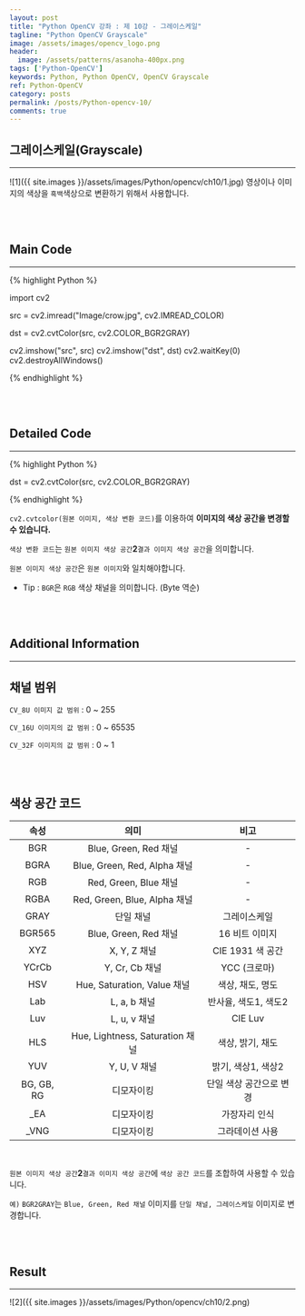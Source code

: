 ```yaml
---
layout: post
title: "Python OpenCV 강좌 : 제 10강 - 그레이스케일"
tagline: "Python OpenCV Grayscale"
image: /assets/images/opencv_logo.png
header:
  image: /assets/patterns/asanoha-400px.png
tags: ['Python-OpenCV']
keywords: Python, Python OpenCV, OpenCV Grayscale
ref: Python-OpenCV
category: posts
permalink: /posts/Python-opencv-10/
comments: true
---
```


## 그레이스케일(Grayscale) ##
----------

![1]({{ site.images }}/assets/images/Python/opencv/ch10/1.jpg)
영상이나 이미지의 색상을 `흑백`색상으로 변환하기 위해서 사용합니다.

<br>
<br>

## Main Code ##
----------

{% highlight Python %}

import cv2

src = cv2.imread("Image/crow.jpg", cv2.IMREAD_COLOR)

dst = cv2.cvtColor(src, cv2.COLOR_BGR2GRAY)

cv2.imshow("src", src)
cv2.imshow("dst", dst)
cv2.waitKey(0)
cv2.destroyAllWindows()

{% endhighlight %}

<br>
<br>

## Detailed Code ##
----------

{% highlight Python %}

dst = cv2.cvtColor(src, cv2.COLOR_BGR2GRAY)

{% endhighlight %}

`cv2.cvtcolor(원본 이미지, 색상 변환 코드)`를 이용하여 **이미지의 색상 공간을 변경할 수 있습니다.**

`색상 변환 코드`는 `원본 이미지 색상 공간`**2**`결과 이미지 색상 공간`을 의미합니다.

`원본 이미지 색상 공간`은 `원본 이미지`와 일치해야합니다.

* Tip : `BGR`은 `RGB` 색상 채널을 의미합니다. (Byte 역순)

<br>
<br>

## Additional Information ##
----------

## 채널 범위 ##

`CV_8U 이미지 값 범위` : 0 ~ 255

`CV_16U 이미지의 값 범위` : 0 ~ 65535

`CV_32F 이미지의 값 범위` : 0 ~ 1

<br>
<br>

## 색상 공간 코드 ##

|    속성    |               의미              |           비고          |
|:----------:|:-------------------------------:|:-----------------------:|
|     BGR    |      Blue, Green, Red 채널      |            -            |
|    BGRA    |   Blue, Green, Red, Alpha 채널  |            -            |
|     RGB    |      Red, Green, Blue 채널      |            -            |
|    RGBA    |   Red, Green, Blue, Alpha 채널  |            -            |
|    GRAY    |            단일 채널            |       그레이스케일      |
|   BGR565   |      Blue, Green, Red 채널      |      16 비트 이미지     |
|     XYZ    |           X, Y, Z 채널          |     CIE 1931 색 공간    |
|    YCrCb   |          Y, Cr, Cb 채널         |       YCC (크로마)      |
|     HSV    |   Hue, Saturation, Value 채널   |     색상, 채도, 명도    |
|     Lab    |           L, a, b 채널          |   반사율, 색도1, 색도2  |
|     Luv    |           L, u, v 채널          |         CIE Luv         |
|     HLS    | Hue, Lightness, Saturation 채널 |     색상, 밝기, 채도    |
|     YUV    |           Y, U, V 채널          |    밝기, 색상1, 색상2   |
| BG, GB, RG |            디모자이킹           | 단일 색상 공간으로 변경 |
|     _EA    |            디모자이킹           |      가장자리 인식      |
|    _VNG    |            디모자이킹           |     그라데이션 사용     |

<br>

`원본 이미지 색상 공간`**2**`결과 이미지 색상 공간`에 `색상 공간 코드`를 조합하여 사용할 수 있습니다.

`예)` `BGR2GRAY`는 `Blue, Green, Red 채널` 이미지를 `단일 채널, 그레이스케일` 이미지로 변경합니다.

<br>
<br>

## Result ##
----------

![2]({{ site.images }}/assets/images/Python/opencv/ch10/2.png)

